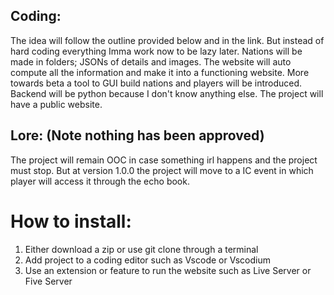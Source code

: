 ## Coding:
The idea will follow the outline provided below and in the link. But instead of hard coding everything Imma work now to be lazy later. Nations will be made in folders; JSONs of details and images. The website will auto compute all the information and make it into a functioning website. More towards beta a tool to GUI build nations and players will be introduced. Backend will be python because I don't know anything else. The project will have a public website.

## Lore: (Note nothing has been approved)
The project will remain OOC in case something irl happens and the project must stop. But at version 1.0.0 the project will move to a IC event in which player will access it through the echo book.

# How to install:
1. Either download a zip or use git clone through a terminal
2. Add project to a coding editor such as Vscode or Vscodium
3. Use an extension or feature to run the website such as Live Server or Five Server
